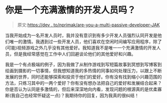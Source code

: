 # 你是一个充满激情的开发人员吗？

> 原文:[https://dev . to/nprimak/are-you-a-multi-passive-developer-JAK](https://dev.to/nprimak/are-you-a-multi-passionate-developer-jak)

当我开始成为一名开发人员时，我并没有意识到有多少开发人员强烈认同开发是他们唯一的激情。我遇到过一些开发人员，他们喜欢在空闲时间编写应用程序，除了(可能)视频游戏之外几乎没有其他爱好。我知道我不是唯一一个充满激情的开发人员，但是我经常感觉在工作中人们回避谈论他们的其他爱好和兴趣。

我是一个有点极端的例子，因为我做了从制作游戏到写短篇故事到冥想到写博客到绘画到摄影的一切事情，但我想知道我的多热情的同事如何处理压力，以跟上不断发展的世界，同时还能够探索和投资于他们的爱好。你有没有找到缩小兴趣范围的方法，只练习其中的一两个爱好？你有没有想办法把自己的爱好和发展结合起来？你是否认为认同是多激情的，但后来深深地向内看，发现问题的根源真的是优柔寡断(我自己也经常怀疑这一点)？我期待你的回复，因为我真的很纠结！